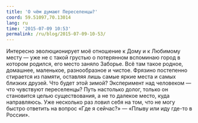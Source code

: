 ```yaml
---
title: 'О чём думают Переселенцы?'
coord: 59.51097,70.13014
lang: ru
time: '2015-07-09 10:53'
permalink: /ru/blog/2015-07-09-10-53/
---
```


Интересно эволюционирует моё отношение к Дому и к Любимому месту&nbsp;— уже не с такой грустью о потерянном вспоминаю город в котором родился, его место заняло Заборье. Всё там такое родное, домашнее, маленькое, разнообразное и чистое. Фрязино постепенно стирается из памяти, оставляя лишь самые яркие места и самых близких друзей. Что будет этой зимой? Эксперимент над человеком&nbsp;— что чувствуют переселенцы? Путь настолько долог, только он становится целью существования, а не то далекое место, куда направляюсь. Уже несколько раз ловил себя на том, что не могу быстро ответить на вопрос «Где я сейчас?»&nbsp;— «Плыву или иду где-то в России».
